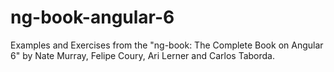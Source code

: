 # ng-book-angular-6
Examples and Exercises from the "ng-book: The Complete Book on Angular 6" by Nate Murray, Felipe Coury, Ari Lerner and Carlos Taborda.
